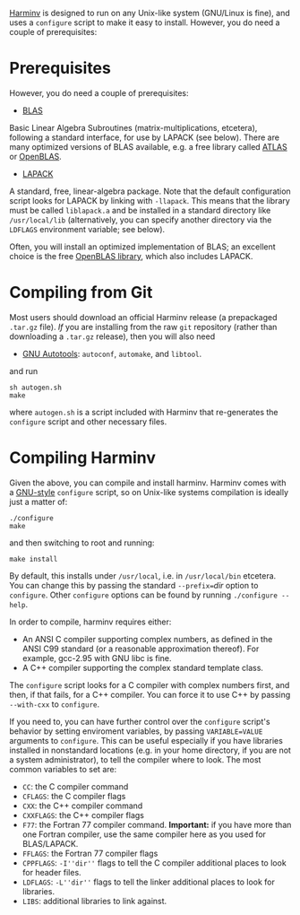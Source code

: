 [Harminv](../README.md) is designed to run on any Unix-like system
(GNU/Linux is fine), and uses a `configure` script to make it easy to
install. However, you do need a couple of prerequisites:

# Prerequisites

However, you do need a couple of prerequisites:

* [BLAS](http://www.netlib.org/blas/)

Basic Linear Algebra Subroutines (matrix-multiplications, etcetera),
following a standard interface, for use by LAPACK (see below).  There
are many optimized versions of BLAS available, e.g. a free library
called [ATLAS](http://www.netlib.org/atlas/) or [OpenBLAS](http://www.openblas.net/).

* [LAPACK](http://www.netlib.org/lapack/)

A standard, free, linear-algebra package.  Note that the default
configuration script looks for LAPACK by linking with `-llapack`.  This
means that the library must be called `liblapack.a` and be installed in
a standard directory like `/usr/local/lib` (alternatively, you can
specify another directory via the `LDFLAGS` environment variable; see
below).  

Often, you will install an optimized implementation of BLAS;
an excellent choice is the free [OpenBLAS library](http://www.openblas.net/), which also includes LAPACK.

# Compiling from Git

Most users should download an official Harminv release (a prepackaged `.tar.gz` file).  *If* you are installing from the raw `git` repository (rather than downloading a `.tar.gz` release), then you will also need

* [GNU Autotools](https://en.wikipedia.org/wiki/GNU_Build_System): `autoconf`, `automake`, and `libtool`.

and run
```
sh autogen.sh
make
```
where `autogen.sh` is a script included with Harminv that
re-generates the `configure` script and other necessary files.

# Compiling Harminv

Given the above, you can compile and install harminv.
Harminv comes with a [GNU-style](http://www.gnu.org/software/autoconf/)
`configure` script, so on Unix-like systems compilation is ideally just
a matter of:
```
./configure
make
```
and then switching to root and running:
```
make install
```
By default, this installs under `/usr/local`, i.e. in `/usr/local/bin`
etcetera. You can change this by passing the standard `--prefix=`*dir*
option to `configure`. Other `configure` options can be found by running
`./configure --help`.

In order to compile, harminv requires either:

-   An ANSI C compiler supporting complex numbers, as defined in the
    ANSI C99 standard (or a reasonable approximation thereof). For
    example, gcc-2.95 with GNU libc is fine.
-   A C++ compiler supporting the complex standard template class.

The `configure` script looks for a C compiler with complex numbers
first, and then, if that fails, for a C++ compiler. You can force it to
use C++ by passing `--with-cxx` to `configure`.

If you need to, you can have further control over the `configure`
script's behavior by setting enviroment variables, by passing
`VARIABLE=VALUE` arguments to `configure`. This can be useful
especially if you have libraries installed in nonstandard locations
(e.g. in your home directory, if you are not a system administrator), to
tell the compiler where to look. The most common variables to set are:

-   `CC`: the C compiler command
-   `CFLAGS`: the C compiler flags
-   `CXX`: the C++ compiler command
-   `CXXFLAGS`: the C++ compiler flags
-   `F77`: the Fortran 77 compiler command. **Important:** if you have
    more than one Fortran compiler, use the same compiler here as you
    used for BLAS/LAPACK.
-   `FFLAGS`: the Fortran 77 compiler flags
-   `CPPFLAGS`: `-I''dir''` flags to tell the C compiler additional
    places to look for header files.
-   `LDFLAGS`: `-L''dir''` flags to tell the linker additional places to
    look for libraries.
-   `LIBS`: additional libraries to link against.
